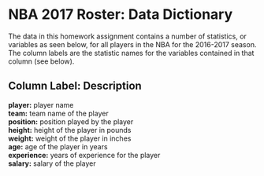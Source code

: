 # NBA 2017 Roster: Data Dictionary
The data in this homework assignment contains a number of statistics, or variables as seen below, for all players in the NBA for the 2016-2017 season. The column labels are the statistic names for the variables contained in that column (see below).

__Column Label:__ Description
--------------------------------
__player:__         player name  
__team:__           team name of the player  
__position:__       position played by the player  
__height:__         height of the player in pounds  
__weight:__         weight of the player in inches  
__age:__            age of the player in years  
__experience:__     years of experience for the player  
__salary:__         salary of the player  